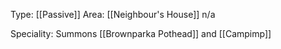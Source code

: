 Type: [[Passive]]
Area: [[Neighbour's House]]
n/a

Speciality: Summons [[Brownparka Pothead]] and [[Campimp]]

